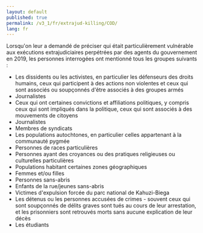 ```yaml
---
layout: default
published: true
permalink: /v3_1/fr/extrajud-killing/COD/
lang: fr
---
```


Lorsqu'on leur a demandé de préciser qui était particulièrement vulnérable aux exécutions extrajudiciaires perpétrées par des agents du gouvernement en 2019, les personnes interrogées ont mentionné tous les groupes suivants :

-	Les dissidents ou les activistes, en particulier les défenseurs des droits humains, ceux qui participent à des actions non violentes et ceux qui sont associés ou soupçonnés d'être associés à des groupes armés
-	Journalistes
-	Ceux qui ont certaines convictions et affiliations politiques, y compris ceux qui sont impliqués dans la politique, ceux qui sont associés à des mouvements de citoyens 
-	Journalistes
-	Membres de syndicats
-	Les populations autochtones, en particulier celles appartenant à la communauté pygmée 
-	Personnes de races particulières
-	Personnes ayant des croyances ou des pratiques religieuses ou culturelles particulières 
-	Populations habitant certaines zones géographiques
-	Femmes et/ou filles
-	Personnes sans-abris 
-	Enfants de la rue/jeunes sans-abris
-	Victimes d'expulsion forcée du parc national de Kahuzi-Biega
-	Les détenus ou les personnes accusées de crimes - souvent ceux qui sont soupçonnés de délits graves sont tués au cours de leur arrestation, et les prisonniers sont retrouvés morts sans aucune explication de leur décès
-	Les étudiants
